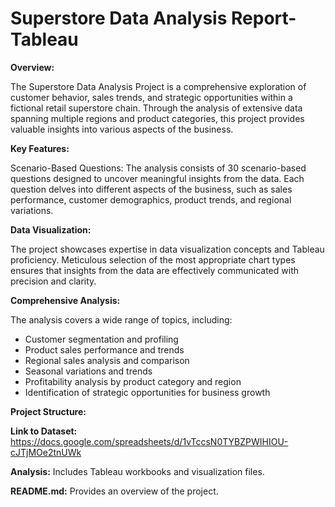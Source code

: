 # Superstore Data Analysis Report-Tableau

**Overview:**

The Superstore Data Analysis Project is a comprehensive exploration of customer behavior, sales trends, and strategic opportunities within a fictional retail superstore chain. Through the analysis of extensive data spanning multiple regions and product categories, this project provides valuable insights into various aspects of the business.

**Key Features:**

Scenario-Based Questions: The analysis consists of 30 scenario-based questions designed to uncover meaningful insights from the data. Each question delves into different aspects of the business, such as sales performance, customer demographics, product trends, and regional variations.

**Data Visualization:**

The project showcases expertise in data visualization concepts and Tableau proficiency. Meticulous selection of the most appropriate chart types ensures that insights from the data are effectively communicated with precision and clarity.

**Comprehensive Analysis:**

The analysis covers a wide range of topics, including:

- Customer segmentation and profiling
- Product sales performance and trends
- Regional sales analysis and comparison
- Seasonal variations and trends
- Profitability analysis by product category and region
- Identification of strategic opportunities for business growth

**Project Structure:**

**Link to Dataset:** https://docs.google.com/spreadsheets/d/1vTccsN0TYBZPWIHIOU-cJTjMOe2tnUWk

**Analysis:** Includes Tableau workbooks and visualization files.

**README.md:** Provides an overview of the project.

